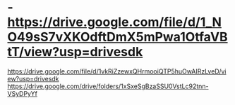 # -https://drive.google.com/file/d/1_NO49sS7vXKOdftDmX5mPwa1OtfaVBtT/view?usp=drivesdk
https://drive.google.com/file/d/1vkRiZzewxQHrmooiQTP5huOwAIRzLveD/view?usp=drivesdk
https://drive.google.com/drive/folders/1xSxeSgBzaSSU0VstLc92tnn-VSyDPyYf
